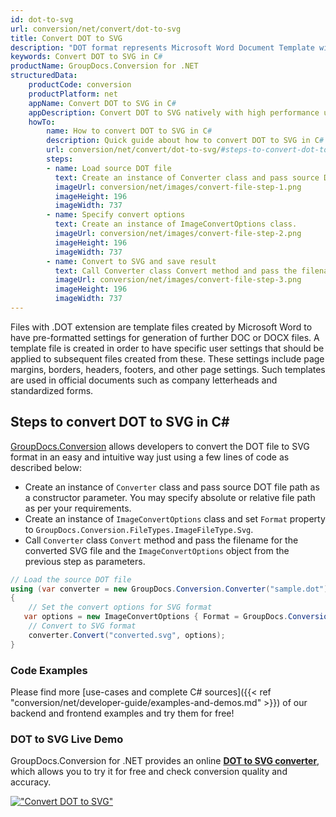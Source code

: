 ```yaml
---
id: dot-to-svg
url: conversion/net/convert/dot-to-svg
title: Convert DOT to SVG
description: "DOT format represents Microsoft Word Document Template with .dot extension. Learn how to convert DOT to SVG file programmatically in C# language using GroupDocs.Conversion for .NET library."
keywords: Convert DOT to SVG in C#
productName: GroupDocs.Conversion for .NET
structuredData:
    productCode: conversion
    productPlatform: net
    appName: Convert DOT to SVG in C#
    appDescription: Convert DOT to SVG natively with high performance using C# language and server side GroupDocs.Conversion for .NET APIs, without the use of any software like Microsoft or Open Office.
    howTo:
        name: How to convert DOT to SVG in C# 
        description: Quick guide about how to convert DOT to SVG in C# with high performance and accuracy.
        url: conversion/net/convert/dot-to-svg/#steps-to-convert-dot-to-svg-in-c
        steps:
        - name: Load source DOT file 
          text: Create an instance of Converter class and pass source DOT file path as a constructor parameter. You may specify absolute or relative file path as per your requirements. 
          imageUrl: conversion/net/images/convert-file-step-1.png
          imageHeight: 196
          imageWidth: 737
        - name: Specify convert options 
          text: Create an instance of ImageConvertOptions class.
          imageUrl: conversion/net/images/convert-file-step-2.png
          imageHeight: 196
          imageWidth: 737
        - name: Convert to SVG and save result 
          text: Call Converter class Convert method and pass the filename for the converted HTML file and the ImageConvertOptions object from the previous step as parameters.
          imageUrl: conversion/net/images/convert-file-step-3.png
          imageHeight: 196
          imageWidth: 737
---
```


Files with .DOT extension are template files created by Microsoft Word to have pre-formatted settings for generation of further DOC or DOCX files. A template file is created in order to have specific user settings that should be applied to subsequent files created from these. These settings include page margins, borders, headers, footers, and other page settings. Such templates are used in official documents such as company letterheads and standardized forms.

## Steps to convert DOT to SVG in C#

[GroupDocs.Conversion](https://products.groupdocs.com/conversion/net) allows developers to convert the DOT file to SVG format in an easy and intuitive way just using a few lines of code as described below:

* Create an instance of `Converter` class and pass source DOT file path as a constructor parameter. You may specify absolute or relative file path as per your requirements. 
* Create an instance of `ImageConvertOptions` class and set `Format` property to `GroupDocs.Conversion.FileTypes.ImageFileType.Svg`.
* Call `Converter` class `Convert` method and pass the filename for the converted SVG file and the `ImageConvertOptions` object from the previous step as parameters.

```csharp
// Load the source DOT file
using (var converter = new GroupDocs.Conversion.Converter("sample.dot"))
{
    // Set the convert options for SVG format
   var options = new ImageConvertOptions { Format = GroupDocs.Conversion.FileTypes.ImageFileType.Svg };
    // Convert to SVG format
    converter.Convert("converted.svg", options);
}
```

### Code Examples

Please find more [use-cases and complete C# sources]({{< ref "conversion/net/developer-guide/examples-and-demos.md" >}}) of our backend and frontend examples and try them for free!

### DOT to SVG Live Demo

GroupDocs.Conversion for .NET provides an online [**DOT to SVG converter**](https://products.groupdocs.app/conversion/dot-to-svg), which allows you to try it for free and check conversion quality and accuracy.

[!["Convert DOT to SVG"](conversion/net/images/convert-to-svg/convert-dot-to-svg.png)](https://products.groupdocs.app/conversion/dot-to-svg)